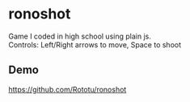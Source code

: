 # ronoshot
Game I coded in high school using plain js.  
Controls: Left/Right arrows to move, Space to shoot

## Demo

https://github.com/Rototu/ronoshot
